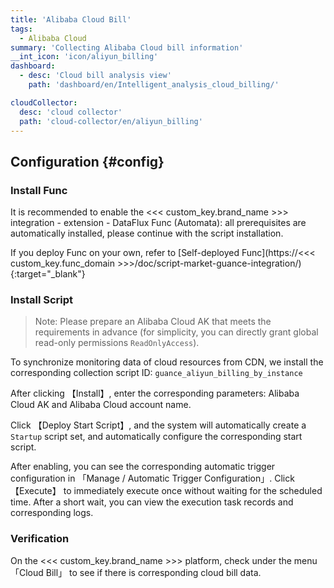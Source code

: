 ```yaml
---
title: 'Alibaba Cloud Bill'
tags: 
  - Alibaba Cloud
summary: 'Collecting Alibaba Cloud bill information'
__int_icon: 'icon/aliyun_billing'
dashboard:
  - desc: 'Cloud bill analysis view'
    path: 'dashboard/en/Intelligent_analysis_cloud_billing/'

cloudCollector:
  desc: 'cloud collector'
  path: 'cloud-collector/en/aliyun_billing'
---
```


## Configuration {#config}

### Install Func

It is recommended to enable the <<< custom_key.brand_name >>> integration - extension - DataFlux Func (Automata): all prerequisites are automatically installed, please continue with the script installation.

If you deploy Func on your own, refer to [Self-deployed Func](https://<<< custom_key.func_domain >>>/doc/script-market-guance-integration/){:target="_blank"}


### Install Script

> Note: Please prepare an Alibaba Cloud AK that meets the requirements in advance (for simplicity, you can directly grant global read-only permissions `ReadOnlyAccess`).

To synchronize monitoring data of cloud resources from CDN, we install the corresponding collection script ID: `guance_aliyun_billing_by_instance`

After clicking 【Install】, enter the corresponding parameters: Alibaba Cloud AK and Alibaba Cloud account name.

Click 【Deploy Start Script】, and the system will automatically create a `Startup` script set, and automatically configure the corresponding start script.

After enabling, you can see the corresponding automatic trigger configuration in 「Manage / Automatic Trigger Configuration」. Click 【Execute】 to immediately execute once without waiting for the scheduled time. After a short wait, you can view the execution task records and corresponding logs.

### Verification

On the <<< custom_key.brand_name >>> platform, check under the menu 「Cloud Bill」 to see if there is corresponding cloud bill data.